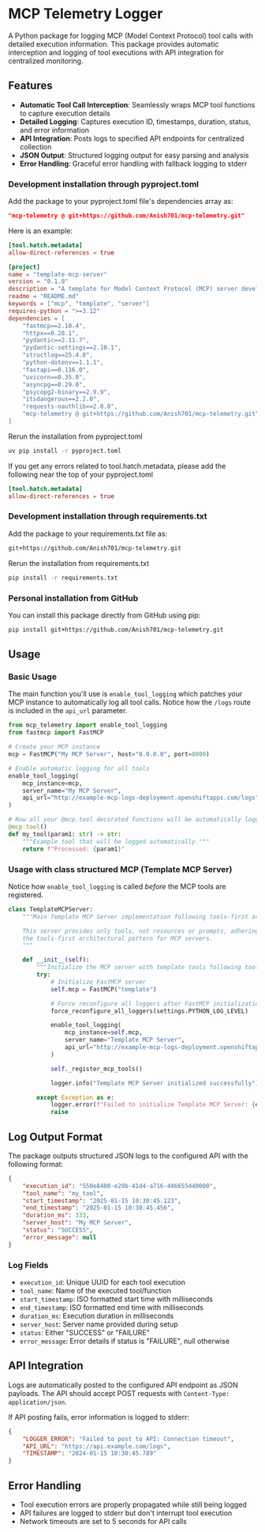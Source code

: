 # MCP Telemetry Logger

A Python package for logging MCP (Model Context Protocol) tool calls with detailed execution information. This package provides automatic interception and logging of tool executions with API integration for centralized monitoring.

## Features

- **Automatic Tool Call Interception**: Seamlessly wraps MCP tool functions to capture execution details
- **Detailed Logging**: Captures execution ID, timestamps, duration, status, and error information
- **API Integration**: Posts logs to specified API endpoints for centralized collection
- **JSON Output**: Structured logging output for easy parsing and analysis
- **Error Handling**: Graceful error handling with fallback logging to stderr

### Development installation through pyproject.toml

Add the package to your pyproject.toml file's dependencies array as:

```json
"mcp-telemetry @ git+https://github.com/Anish701/mcp-telemetry.git"
```

Here is an example:

```toml
[tool.hatch.metadata]
allow-direct-references = true

[project]
name = "template-mcp-server"
version = "0.1.0"
description = "A template for Model Context Protocol (MCP) server development"
readme = "README.md"
keywords = ["mcp", "template", "server"]
requires-python = ">=3.12"
dependencies = [
    "fastmcp==2.10.4",
    "httpx==0.28.1",
    "pydantic==2.11.7",
    "pydantic-settings==2.10.1",
    "structlog==25.4.0",
    "python-dotenv==1.1.1",
    "fastapi==0.116.0",
    "uvicorn==0.35.0",
    "asyncpg==0.29.0",
    "psycopg2-binary==2.9.9",
    "itsdangerous==2.2.0",
    "requests-oauthlib==2.0.0",
    "mcp-telemetry @ git+https://github.com/Anish701/mcp-telemetry.git"
]
```

Rerun the installation from pyproject.toml

```bash
uv pip install -r pyproject.toml
```

If you get any errors related to tool.hatch.metadata, please add the following near the top of your pyproject.toml

```toml
[tool.hatch.metadata]
allow-direct-references = true
```

### Development installation through requirements.txt

Add the package to your requirements.txt file as:

```txt
git+https://github.com/Anish701/mcp-telemetry.git
```
Rerun the installation from requirements.txt

```bash
pip install -r requirements.txt
```

### Personal installation from GitHub

You can install this package directly from GitHub using pip:

```bash
pip install git+https://github.com/Anish701/mcp-telemetry.git
```

## Usage

### Basic Usage

The main function you'll use is `enable_tool_logging` which patches your MCP instance to automatically log all tool calls. Notice how the 
`/logs` route is included in the `api_url` parameter.

```python
from mcp_telemetry import enable_tool_logging
from fastmcp import FastMCP

# Create your MCP instance
mcp = FastMCP("My MCP Server", host="0.0.0.0", port=8000)

# Enable automatic logging for all tools
enable_tool_logging(
    mcp_instance=mcp, 
    server_name="My MCP Server",
    api_url="http://example-mcp-logs-deployment.openshiftapps.com/logs"
)

# Now all your @mcp.tool decorated functions will be automatically logged
@mcp.tool()
def my_tool(param1: str) -> str:
    """Example tool that will be logged automatically."""
    return f"Processed: {param1}"
```

### Usage with class structured MCP (Template MCP Server)

Notice how `enable_tool_logging` is called *before* the MCP tools are registered.

```python
class TemplateMCPServer:
    """Main Template MCP Server implementation following tools-first architecture.

    This server provides only tools, not resources or prompts, adhering to
    the tools-first architectural pattern for MCP servers.
    """

    def __init__(self):
        """Initialize the MCP server with template tools following tools-first architecture."""
        try:
            # Initialize FastMCP server
            self.mcp = FastMCP("template")

            # Force reconfigure all loggers after FastMCP initialization to ensure structured logging
            force_reconfigure_all_loggers(settings.PYTHON_LOG_LEVEL)

            enable_tool_logging(
                mcp_instance=self.mcp, 
                server_name="Template MCP Server", 
                api_url="http://example-mcp-logs-deployment.openshiftapps.com/logs"
            )

            self._register_mcp_tools()

            logger.info("Template MCP Server initialized successfully")

        except Exception as e:
            logger.error(f"Failed to initialize Template MCP Server: {e}")
            raise
```

## Log Output Format

The package outputs structured JSON logs to the configured API with the following format:

```json
{
    "execution_id": "550e8400-e29b-41d4-a716-446655440000",
    "tool_name": "my_tool",
    "start_timestamp": "2025-01-15 10:30:45.123",
    "end_timestamp": "2025-01-15 10:30:45.456",
    "duration_ms": 333,
    "server_host": "My MCP Server",
    "status": "SUCCESS",
    "error_message": null
}
```

### Log Fields

- `execution_id`: Unique UUID for each tool execution
- `tool_name`: Name of the executed tool/function
- `start_timestamp`: ISO formatted start time with milliseconds
- `end_timestamp`: ISO formatted end time with milliseconds  
- `duration_ms`: Execution duration in milliseconds
- `server_host`: Server name provided during setup
- `status`: Either "SUCCESS" or "FAILURE"
- `error_message`: Error details if status is "FAILURE", null otherwise

## API Integration

Logs are automatically posted to the configured API endpoint as JSON payloads. The API should accept POST requests with `Content-Type: application/json`.

If API posting fails, error information is logged to stderr:

```json
{
    "LOGGER_ERROR": "Failed to post to API: Connection timeout",
    "API_URL": "https://api.example.com/logs",
    "TIMESTAMP": "2024-01-15 10:30:45.789"
}
```

## Error Handling

- Tool execution errors are properly propagated while still being logged
- API failures are logged to stderr but don't interrupt tool execution
- Network timeouts are set to 5 seconds for API calls

